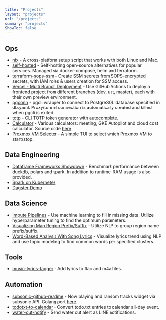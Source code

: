 ```yaml
---
title: "Projects"
layout: "projects"
url: "/projects"
summary: "projects"
ShowToc: false
---
```


## Ops

- [nix](https://www.karnwong.me/posts/2022/12/cross-platform-package-env-management-with-nix/) - A cross-platform setup script that works with both Linux and Mac.
- [self-hosted](https://github.com/kahnwong/self-hosted) - Self-hosting open-source alternatives for popular services. Managed via docker-compose, helm and terraform.
- [terraform-sops-ssm](https://github.com/kahnwong/terraform-sops-ssm) - Create SSM secrets from SOPS-encrypted secrets, with IAM roles & users creation for SSM access.
- [Vercel - Multi Branch Deployment](https://github.com/kahnwong/vercel-multi-branch-deployment) - Use GitHub Actions to deploy a frontend project from different branches (dev, uat, master), each with their own preview environment.
- [pgconn](https://github.com/kahnwong/pgconn) - pgcli wrapper to connect to PostgreSQL database specified in db.yaml. Proxy/tunnel connection is automatically created and killed when pgcli is exited.
- [totp](https://github.com/kahnwong/totp) - CLI TOTP token generator with autocomplete.
- [Calculator](https://calculator.karnwong.me/) - Various calculators: meeting, GKE Autopilot and cloud cost calculator. Source code [here](https://github.com/kahnwong/calculator).
- [Proxmox VM Selector](https://github.com/kahnwong/proxmox-vm-selector) - A simple TUI to select which Proxmox VM to start/stop.

## Data Engineering

- [Dataframe Frameworks Showdown](https://www.karnwong.me/posts/2023/04/duckdb-vs-polars-vs-spark/) - Benchmark performance between duckdb, polars and spark. In addition to runtime, RAM usage is also provided.
- [Spark on Kubernetes](https://www.karnwong.me/posts/2023/09/spark-on-kubernetes/)
- [Dagster Demo](https://github.com/kahnwong/dagster-demo)

## Data Science

- [Impute Pipelines](https://www.karnwong.me/posts/2020/05/impute-pipelines/) - Use machine learning to fill in missing data. Utilize hyperparameter tuning to find the optimum parameters.
- [Visualizing Map Region Prefix/Suffix](https://www.karnwong.me/posts/2020/09/visualizing-map-region-prefix-suffix/) - Utilize NLP to group region name prefix/suffix.
- [Word-Based Analysis With Song Lyrics](https://www.karnwong.me/posts/2020/04/word-based-analysis-with-song-lyrics/) - Visualize lyrics trend using NLP and use topic modeling to find common words per specified clusters.

## Tools

- [music-lyrics-tagger](https://github.com/kahnwong/music-lyrics-tagger) - Add lyrics to flac and m4a files.

## Automation

- [subsonic-github-readme](https://github.com/devbaygroup/subsonic-github-readme) - Now playing and random tracks widget via subsonic API. Golang port [here](https://github.com/kahnwong/subsonic-github-readme-golang).
- [todotxt-to-calendar](https://github.com/devbaygroup/todotxt-to-calendar) - Convert todo.txt entries to calendar all-day event.
- [water-cut-notify](https://github.com/kahnwong/water-cut-notify) - Send water cut alert as LINE notifications.
